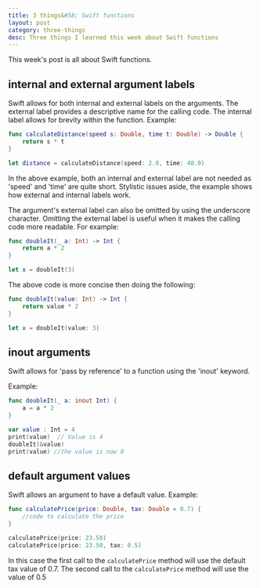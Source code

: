 ```yaml
---
title: 3 things&#58; Swift functions
layout: post
category: three-things
desc: Three things I learned this week about Swift functions
---
```


This week's post is all about Swift functions.  

## internal and external argument labels

Swift allows for both internal and external labels on the arguments.  The external label provides a descriptive name for the calling code.  The internal label allows for brevity within the function.  Example:


```swift
func calculateDistance(speed s: Double, time t: Double) -> Double {
    return s * t
}

let distance = calculateDistance(speed: 2.0, time: 40.0)
```

In the above example, both an internal and external label are not needed as 'speed' and 'time' are quite short. Stylistic issues aside, the example shows how external and internal labels work.


The argument's external label can also be omitted by using the underscore character.  Omitting the external label is useful when it makes the calling code more readable.  For example:

```swift
func doubleIt(_ a: Int) -> Int {
    return a * 2
}

let x = doubleIt(3)
```

The above code is more concise then doing the following:

```swift
func doubleIt(value: Int) -> Int {
    return value * 2
}

let x = doubleIt(value: 3)
```


## inout arguments

Swift allows for 'pass by reference' to a function using the 'inout' keyword. 

Example:

```swift
func doubleIt(_ a: inout Int) {
    a = a * 2
}

var value : Int = 4
print(value)  // Value is 4
doubleIt(&value)
print(value) //the value is now 8
```

## default argument values

Swift allows an argument to have a default value. Example:

```swift
func calculatePrice(price: Double, tax: Double = 0.7) {
    //code to calculate the price
}

calculatePrice(price: 23.50)
calculatePrice(price: 23.50, tax: 0.5)

```

In this case the first call to the <code>calculatePrice</code> method will use the default tax value of 0.7.  The second call to the <code>calculatePrice</code> method will use the value of 0.5


